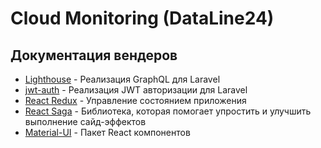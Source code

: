 # Cloud Monitoring (DataLine24)

## Документация вендеров

- [Lighthouse](https://lighthouse-php.com/master/getting-started/installation.html) - Реализация GraphQL для Laravel
- [jwt-auth](https://jwt-auth.readthedocs.io/en/develop/) - Реализация JWT авторизации для Laravel
- [React Redux](https://react-redux.js.org/introduction/quick-start) - Управление состоянием приложения
- [React Saga](https://redux-saga.js.org/) - Библиотека, которая помогает упростить и улучшить выполнение сайд-эффектов
- [Material-UI](https://create-react-app.dev/docs/getting-started) - Пакет React компонентов
